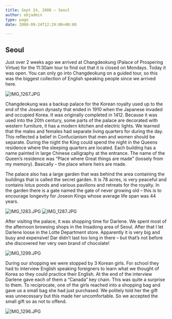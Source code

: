 ```yaml
---
title: Sept 24, 2008 – Seoul
author: ebjadmin
type: page
date: 2008-09-24T12:29:00+00:00

---
```


## Seoul

Just over 2 weeks ago we arrived at Changdeokung (Palace of Prospering Virtue) for the 11:30am tour to find out that it is closed on Mondays. Today it was open. You can only go into Changdeokung on a guided tour, so this was the biggest collection of English speaking people since we arrived here.

![IMG_1267.JPG](images/IMG_1267.JPG)


Changdeokung was a backup palace for the Korean royalty used up to the end of the Joseon dynasty that ended in 1910 when the Japanese invaded and occupied Korea. It was originally completed in 1412. Because it was used into the 20th century, some parts of the palace are decorated with western furniture, it has a modern kitchen and electric lights. We learned that the males and females had separate living quarters for during the day. This reflected a belief in Confucianism that men and women should be separate. During the night the King could spend the night in the Queens residence where the sleeping quarters are located. Each building has a name painted in large Chinese calligraphy at the entrance. The name of the Queen&#8217;s residence was “Place where Great things are made” (loosely from my memory). Basically – the place where heirs are made.

The palace also has a large garden that was behind the area containing the buildings that is called the secret garden. It is 78 acres, is very peaceful and contains lotus ponds and various pavilions and retreats for the royalty. In the garden there is a gate named the gate of never growing old – this is to encourage longevity for Joseon Kings whose average life span was 44 years.

![IMG_1283.JPG](images/IMG_1283.JPG)
![IMG_1287.JPG](images/IMG_1297.JPG)



After visiting the palace, it was shopping time for Darlene. We spent most of the afternoon browsing shops in the Insadong area of Seoul. After that I let Darlene loose in the Lotte Department store. Apparently it is very big and busy and expensive! Dar didn&#8217;t last too long in there – but that&#8217;s not before she discovered her very own brand of chocolate!

![IMG_1299.JPG](images/IMG_1299.JPG)


During our shopping we were stopped by 3 Korean girls. For school they had to interview English speaking foreigners to learn what we thought of Korea so they could practice their English. At the end of the interview Darlene gave each of them a “Canada” key chain. This was quite a surprise to them. To reciprocate, one of the girls reached into a shopping bag and gave us a small bag she had just purchased. We politely told her the gift was unnecessary but this made her uncomfortable. So we accepted the small gift so as not to offend.

![IMG_1296.JPG](images/IMG_1296.JPG)
